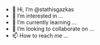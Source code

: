 - 👋 Hi, I’m @stathisgazkas
- 👀 I’m interested in ...
- 🌱 I’m currently learning ...
- 💞️ I’m looking to collaborate on ...
- 📫 How to reach me ...

<!---
stathisgazkas/stathisgazkas is a ✨ special ✨ repository because its `README.md` (this file) appears on your GitHub profile.
You can click the Preview link to take a look at your changes.
--->
